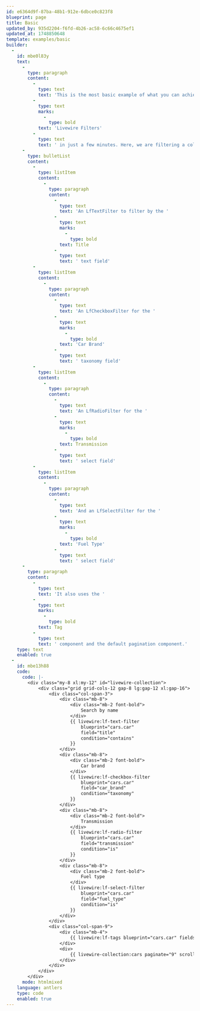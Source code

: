 ```yaml
---
id: e6364d9f-87ba-48b1-912e-6dbce0c823f8
blueprint: page
title: Basic
updated_by: 935d2204-f6fd-4b26-ac58-6c66c4675ef1
updated_at: 1748850648
template: examples/basic
builder:
  -
    id: mbe0l83y
    text:
      -
        type: paragraph
        content:
          -
            type: text
            text: 'This is the most basic example of what you can achieve with '
          -
            type: text
            marks:
              -
                type: bold
            text: 'Livewire Filters'
          -
            type: text
            text: ' in just a few minutes. Here, we are filtering a collection using four components:'
      -
        type: bulletList
        content:
          -
            type: listItem
            content:
              -
                type: paragraph
                content:
                  -
                    type: text
                    text: 'An LfTextFilter to filter by the '
                  -
                    type: text
                    marks:
                      -
                        type: bold
                    text: Title
                  -
                    type: text
                    text: ' text field'
          -
            type: listItem
            content:
              -
                type: paragraph
                content:
                  -
                    type: text
                    text: 'An LfCheckboxFilter for the '
                  -
                    type: text
                    marks:
                      -
                        type: bold
                    text: 'Car Brand'
                  -
                    type: text
                    text: ' taxonomy field'
          -
            type: listItem
            content:
              -
                type: paragraph
                content:
                  -
                    type: text
                    text: 'An LfRadioFilter for the '
                  -
                    type: text
                    marks:
                      -
                        type: bold
                    text: Transmission
                  -
                    type: text
                    text: ' select field'
          -
            type: listItem
            content:
              -
                type: paragraph
                content:
                  -
                    type: text
                    text: 'And an LfSelectFilter for the '
                  -
                    type: text
                    marks:
                      -
                        type: bold
                    text: 'Fuel Type'
                  -
                    type: text
                    text: ' select field'
      -
        type: paragraph
        content:
          -
            type: text
            text: 'It also uses the '
          -
            type: text
            marks:
              -
                type: bold
            text: Tag
          -
            type: text
            text: ' component and the default pagination component.'
    type: text
    enabled: true
  -
    id: mbe13h88
    code:
      code: |-
        <div class="my-8 xl:my-12" id="livewire-collection">
            <div class="grid grid-cols-12 gap-8 lg:gap-12 xl:gap-16">
                <div class="col-span-3">
                    <div class="mb-8">
                        <div class="mb-2 font-bold">
                            Search by name
                        </div>
                        {{ livewire:lf-text-filter
                            blueprint="cars.car"
                            field="title"
                            condition="contains"
                        }}
                    </div>
                    <div class="mb-8">
                        <div class="mb-2 font-bold">
                            Car brand
                        </div>
                        {{ livewire:lf-checkbox-filter
                            blueprint="cars.car"
                            field="car_brand"
                            condition="taxonomy"
                        }}
                    </div>
                    <div class="mb-8">
                        <div class="mb-2 font-bold">
                            Transmission
                        </div>
                        {{ livewire:lf-radio-filter
                            blueprint="cars.car"
                            field="transmission"
                            condition="is"
                        }}
                    </div>
                    <div class="mb-8">
                        <div class="mb-2 font-bold">
                            Fuel type
                        </div>
                        {{ livewire:lf-select-filter
                            blueprint="cars.car"
                            field="fuel_type"
                            condition="is"
                        }}
                    </div>
                </div>
                <div class="col-span-9">
                    <div class="mb-4">
                        {{ livewire:lf-tags blueprint="cars.car" fields="title|car_brand|transmission|fuel_type" }}
                    </div>
                    <div>
                        {{ livewire-collection:cars paginate="9" scrollTo="#livewire-collection" }}
                    </div>
                </div>
            </div>
        </div>
      mode: htmlmixed
    language: antlers
    type: code
    enabled: true
---
```

